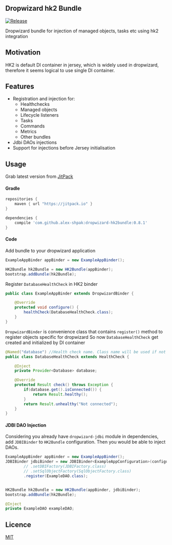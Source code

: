 ## Dropwizard hk2 Bundle
[![Release](https://jitpack.io/v/alex-shpak/dropwizard-hk2bundle.svg)](https://jitpack.io/#alex-shpak/dropwizard-hk2bundle)

Dropwizard bundle for injection of managed objects, tasks etc using hk2 integration


## Motivation
HK2 is default DI container in jersey, which is widely used in dropwizard, therefore it seems logical to use single DI container.


## Features
 - Registration and injection for:
   - Healthchecks
   - Managed objects
   - Lifecycle listeners
   - Tasks
   - Commands
   - Metrics
   - Other bundles
 - Jdbi DAOs injections 
 - Support for injections before Jersey initialisation
 
 
## Usage
Grab latest version from [JitPack](https://jitpack.io/#alex-shpak/dropwizard-hk2bundle)  

#### Gradle
```groovy
repositories {
    maven { url "https://jitpack.io" }
}
```
```groovy
dependencies {
    compile 'com.github.alex-shpak:dropwizard-hk2bundle:0.8.1'
}
```


#### Code
Add bundle to your dropwizard application
```java
ExampleAppBinder appBinder = new ExampleAppBinder();

HK2Bundle hk2Bundle = new HK2Bundle(appBinder);
bootstrap.addBundle(hk2Bundle);
```

Register `DatabaseHealthCheck` in HK2 binder
```java
public class ExampleAppBinder extends DropwizardBinder {

    @Override
    protected void configure() {
        healthCheck(DatabaseHealthCheck.class);
    }
}
```

`DropwizardBinder` is convenience class that contains `register()` method to register objects specific for dropwizard
So now `DatabaseHealthCheck` get created and initialized by DI container

```java
@Named("database") //Health check name. Class name will be used if not set 
public class DatabaseHealthCheck extends HealthCheck {

    @Inject 
    private Provider<Database> database;

    @Override
    protected Result check() throws Exception {
        if(database.get().isConnected()) {
            return Result.healthy();
        }
        return Result.unhealthy("Not connected");
    }
}
```



#### JDBI DAO Injection
Considering you already have `dropwizard-jdbi` module in dependencies, add `JDBIBinder` to `HK2Bundle` configuration.
Then you would be able to inject DAOs.

```java
ExampleAppBinder appBinder = new ExampleAppBinder();
JDBIBinder jdbiBinder = new JDBIBinder<ExampleAppConfiguration>(configuration -> configuration.database)
        // .setDBIFactory(JDBIFactory.class)
        // .setSqlObjectFactory(SqlObjectFactory.class)
        .register(ExampleDAO.class);


HK2Bundle hk2Bundle = new HK2Bundle(appBinder, jdbiBinder);
bootstrap.addBundle(hk2Bundle);
```
```java
@Inject
private ExampleDAO exampleDAO;
```


## Licence
[MIT](LICENSE)
